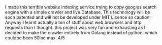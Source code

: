 I made this terrible website indexing service trying to copy googles search engine with a simple crawler and live Database. This technology will be soon patented and will not be developed under MIT Licence so caution! Anyway I learnt actually a ton of stuff about web browsers and http requests than i thought. this project was very fun and exhausting as I decided to make the crawler entirely from Golang instead of python. which couldbe been 50loc max .4/5
